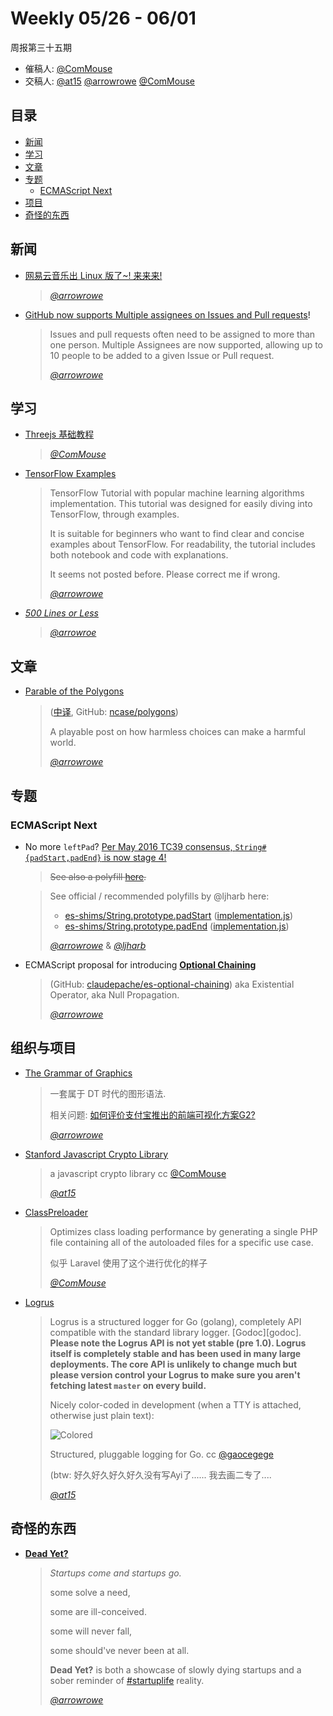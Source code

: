 # Weekly 05/26 - 06/01

周报第三十五期

- 催稿人:
  [@ComMouse][dou]
- 交稿人:
  [@at15][at15]
  [@arrowrowe][mie]
  [@ComMouse][dou]

[at15]: https://github.com/at15
[mie]: https://github.com/arrowrowe
[dou]: https://github.com/ComMouse
[gaocegege]: https://github.com/gaocegege

## 目录

- [新闻](#news)
- [学习](#study)
- [文章](#article)
- [专题](#column)
    - [ECMAScript Next](#column-es-next)
- [项目](#project)
- [奇怪的东西](#miscellaneous)

## 新闻 <a name="news"></a>

- [网易云音乐出 Linux 版了~! 来来来!](http://music.163.com/#/download)
    > *[@arrowrowe][mie]*
    
- [GitHub now supports Multiple assignees on Issues and Pull requests](https://github.com/blog/2178-multiple-assignees-on-issues-and-pull-requests)!

    > Issues and pull requests often need to be assigned to more than one person. Multiple Assignees are now supported, allowing up to 10 people to be added to a given Issue or Pull request.
    > 
    > *[@arrowrowe][mie]*

## 学习 <a name="study"></a>

- [Threejs 基础教程](http://www.hewebgl.com/article/articledir/1)
    > *[@ComMouse][dou]*

- [TensorFlow Examples](https://github.com/aymericdamien/TensorFlow-Examples)
    > TensorFlow Tutorial with popular machine learning algorithms implementation. This tutorial was designed for easily diving into TensorFlow, through examples.
    > 
    > It is suitable for beginners who want to find clear and concise examples about TensorFlow. For readability, the tutorial includes both notebook and code with explanations.
    >
    > It seems not posted before. Please correct me if wrong.
    >
    > *[@arrowrowe][mie]*

- [_500 Lines or Less_](https://github.com/aosabook/500lines)
    > *[@arrowroe][mie]*
    
## 文章 <a name="article"></a>

- [Parable of the Polygons](http://ncase.me/polygons/)
    > ([中译](http://ncase.me/polygons-zh/), GitHub: [ncase/polygons](https://github.com/ncase/polygons))
    >
    > A playable post on how harmless choices can make a harmful world.
    >
    > *[@arrowrowe][mie]*

## 专题 <a name="column"></a>

### ECMAScript Next <a name="column-es-next"></a>

- No more `leftPad`? [Per May 2016 TC39 consensus, `String#{padStart,padEnd}` is now stage 4!](https://github.com/tc39/ecma262/pull/581)

    > ~~See also a polyfill [here](http://jsbin.com/kofarezuje/edit?js,console).~~

    > See official / recommended polyfills by @ljharb here:
    > - [es-shims/String.prototype.padStart](https://github.com/es-shims/String.prototype.padStart) ([implementation.js](https://github.com/es-shims/String.prototype.padStart/blob/master/implementation.js))
    > - [es-shims/String.prototype.padEnd](https://github.com/es-shims/String.prototype.padEnd) ([implementation.js](https://github.com/es-shims/String.prototype.padEnd/blob/master/implementation.js))
    >
    > *[@arrowrowe][mie]* & *[@ljharb](https://github.com/ljharb)*

- ECMAScript  proposal for introducing [__Optional Chaining__](https://claudepache.github.io/es-optional-chaining/)
    > (GitHub: [claudepache/es-optional-chaining](https://github.com/claudepache/es-optional-chaining))
    > aka Existential Operator, aka Null Propagation.
    >
    > *[@arrowrowe][mie]*

## 组织与项目 <a name="project"></a>

- [The Grammar of Graphics](http://g2.alipay.com/)
    > 一套属于 DT 时代的图形语法.
    >
    > 相关问题: [如何评价支付宝推出的前端可视化方案G2?](https://www.zhihu.com/question/46518480)
    >
    > *[@arrowrowe][mie]*

- [Stanford Javascript Crypto Library](https://github.com/bitwiseshiftleft/sjcl)
    > a javascript crypto library cc [@ComMouse][dou]
    >
    > *[@at15][at15]*

- [ClassPreloader](https://github.com/ClassPreloader/ClassPreloader)
    > Optimizes class loading performance by generating a single PHP file containing all of the autoloaded files for a specific use case.
    >
    > 似乎 Laravel 使用了这个进行优化的样子
    >
    > *[@ComMouse][dou]*

- [Logrus](https://github.com/Sirupsen/logrus)
    > Logrus is a structured logger for Go (golang), completely API compatible with
    > the standard library logger. [Godoc][godoc]. **Please note the Logrus API is not
    > yet stable (pre 1.0). Logrus itself is completely stable and has been used in
    > many large deployments. The core API is unlikely to change much but please
    > version control your Logrus to make sure you aren't fetching latest `master` on
    > every build.**
    >
    > Nicely color-coded in development (when a TTY is attached, otherwise just
    > plain text):
    >
    > ![Colored](http://i.imgur.com/PY7qMwd.png)
    >
    > Structured, pluggable logging for Go. cc [@gaocegege][gaocegege]
    >
    > (btw: 好久好久好久好久没有写Ayi了...... 我去画二专了....
    >
    > *[@at15][at15]*

## 奇怪的东西 <a name="miscellaneous"></a>

- __[Dead Yet?](http://deadyet.lol/)__
    > _Startups come and startups go._
    >
    > some solve a need,
    >
    > some are ill-conceived.
    >
    > some will never fall,
    >
    > some should've never been at all.
    >
    > __Dead Yet?__ is both a showcase of slowly dying startups and a sober reminder of [#startuplife](https://twitter.com/search?q=%23startuplife) reality.
    >
    > *[@arrowrowe][mie]*
    
